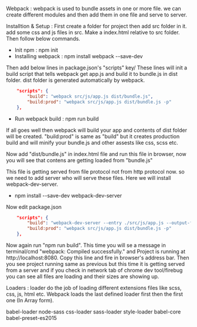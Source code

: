 Webpack : webpack is used to bundle assets in one or more file. we can create different modules and then add them in one file and serve to server.

Installtion & Setup : 
First create a folder for project then add src folder in it. add some css and js files in src. Make a index.html relative to src folder. Then follow below commands.

- Init npm : npm init
- Installing webpack : npm install webpack --save-dev

Then add below lines in package.json's "scripts" key/ These lines will init a build script that tells webpack get app.js and build it to bundle.js in dist folder. dist folder is generated automatically by webpack.

``` json
    "scripts": {
        "build": "webpack src/js/app.js dist/bundle.js",
        "build:prod": "webpack src/js/app.js dist/bundle.js -p"
    },
```

- Run webpack build : npm run build

If all goes well then webpack will build your app and contents of dist folder will be created. "build:prod" is same as "build" but it creates production build and will minify your bundle.js and other assests like css, scss etc.

Now add "dist/bundle.js" in index.html file and run this file in browser, now you will see that contens are getting loaded from "bundle.js"

This file is getting served from file protocol not from http protocol now. so we need to add server who will serve these files.
Here we will install webpack-dev-server.

- npm install --save-dev webpack-dev-server

Now edit package.json

``` json
    "scripts": {
        "build": "webpack-dev-server --entry ./src/js/app.js --output-filename ./dist/bundle.js",
        "build:prod": "webpack src/js/app.js dist/bundle.js -p"
    },
```

Now again run "npm run build". This time you will se a message in terminal/cmd "webpack: Compiled successfully." and Project is running at http://localhost:8080. Copy this line and fire in browser's address bar. Then you see project running same as previous but this time it is getting served from a server and if you check in network tab of chrome dev tool/firebug you can see all files are loading and their sizes are showing up.






Loaders : loader do the job of loading different extensions files like scss, css, js, html etc. Webpack loads the last defined loader first then the first one (In Array form). 

babel-loader
node-sass
css-loader
sass-loader
style-loader
babel-core
babel-preset-es2015